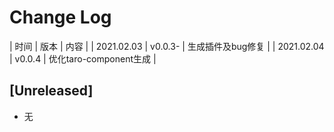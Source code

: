 # Change Log

| 时间 | 版本 | 内容 |
| 2021.02.03 | v0.0.3- | 生成插件及bug修复 |
| 2021.02.04 | v0.0.4 | 优化taro-component生成 |

## [Unreleased]

- 无
